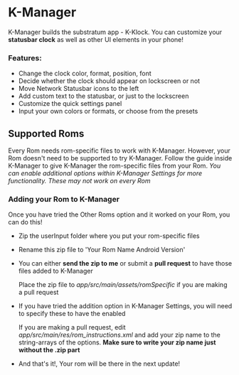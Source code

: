 # K-Manager

K-Manager builds the substratum app - K-Klock.
You can customize your **statusbar clock** as well as other UI elements in your phone!

### Features:
+ Change the clock color, format, position, font
+ Decide whether the clock should appear on lockscreen or not
+ Move Network Statusbar icons to the left
+ Add custom text to the statusbar, or just to the lockscreen
+ Customize the quick settings panel
+ Input your own colors or formats, or choose from the presets

## Supported Roms

Every Rom needs rom-specific files to work with K-Manager. However, your Rom doesn't need to be supported to try K-Manager.
Follow the guide inside K-Manager to give K-Manager the rom-specific files from your Rom.
*You can enable additional options within K-Manager Settings for more functionality. These may not work on every Rom*

### Adding your Rom to K-Manager

Once you have tried the Other Roms option and it worked on your Rom, you can do this!

+ Zip the userInput folder where you put your rom-specific files
+ Rename this zip file to 'Your Rom Name Android Version'
+ You can either **send the zip to me** or submit a **pull request** to have those files added to K-Manager

    Place the zip file to *app/src/main/assets/romSpecific* if you are making a pull request

+ If you have tried the addition option in K-Manager Settings, you will need to specify these to have the enabled

    If you are making a pull request, edit *app/src/main/res/rom_instructions.xml* and add your zip name to the string-arrays of the options.
    **Make sure to write your zip name just without the .zip part**

+ And that's it!, Your rom will be there in the next update!